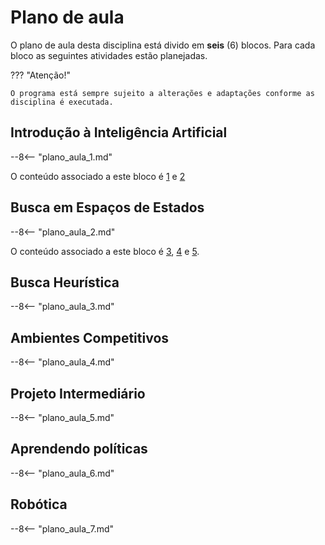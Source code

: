# Plano de aula

O plano de aula desta disciplina está divido em **seis** (6) blocos. Para cada bloco as seguintes atividades estão planejadas.

??? "Atenção!"

    O programa está sempre sujeito a alterações e adaptações conforme as disciplina é executada.
    

## Introdução à Inteligência Artificial

--8<-- "plano_aula_1.md"

O conteúdo associado a este bloco é [1](./aulas/01_introducao_ia/index.md) e [2](./aulas/02_agentes_autonomos/index.md)

## Busca em Espaços de Estados

--8<-- "plano_aula_2.md"

O conteúdo associado a este bloco é [3](./aulas/03_configuracao/index.md), [4](./aulas/04_modelagem/index.md) e [5](./aulas/04_x_buscas/index.md).

## Busca Heurística

--8<-- "plano_aula_3.md"

## Ambientes Competitivos

--8<-- "plano_aula_4.md"

## Projeto Intermediário

--8<-- "plano_aula_5.md"

## Aprendendo políticas

--8<-- "plano_aula_6.md"

## Robótica

--8<-- "plano_aula_7.md"
